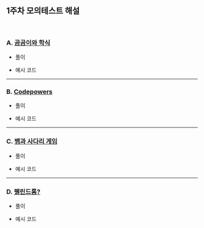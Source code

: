 ## 1주차 모의테스트 해설
<br>

### A. [곰곰이와 학식](https://www.acmicpc.net/problem/26070)
- 풀이
>
- 예시 코드
>

****************************

### B. [Codepowers](https://www.acmicpc.net/problem/26007)
- 풀이
>
- 예시 코드
>


****************************

### C. [뱀과 사다리 게임](https://www.acmicpc.net/problem/16928)
- 풀이
>
- 예시 코드
>

****************************

### D. [팰린드롬?](https://www.acmicpc.net/problem/10942)
- 풀이
>
- 예시 코드
>

